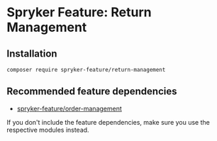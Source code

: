 # Spryker Feature: Return Management



## Installation

```
composer require spryker-feature/return-management
```

## Recommended feature dependencies
- [spryker-feature/order-management](https://github.com/spryker-feature/order-management)

If you don't include the feature dependencies, make sure you use the respective modules instead.
